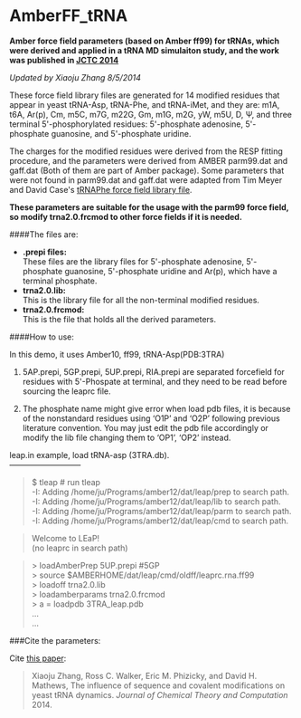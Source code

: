 # AmberFF_tRNA   

**Amber force field parameters (based on Amber ff99) for tRNAs, which were derived and applied in a tRNA MD simulaiton study, and the work was published in [JCTC 2014](http://pubs.acs.org/doi/abs/10.1021/ct500107y)**  


*Updated by Xiaoju Zhang 8/5/2014*  

These force field library files are generated for 14 modified residues that appear in yeast tRNA-Asp, tRNA-Phe, and tRNA-iMet, and they are: m1A, t6A, Ar(p), Cm, m5C, m7G, m22G, Gm, m1G, m2G, yW, m5U, D, Ψ, and three terminal 5'-phosphorylated residues: 5'-phosphate adenosine, 5'-phosphate guanosine, and 5'-phosphate uridine.
 
The charges for the modified residues were derived from the RESP fitting procedure, and the parameters were derived from AMBER parm99.dat and gaff.dat (Both of them are part of Amber package). Some parameters that were not found in parm99.dat and gaff.dat were adapted from Tim Meyer and David Case's [tRNAPhe force field library file](http://www.pharmacy.manchester.ac.uk/bryce/amber). 

**These parameters are suitable for the usage with the parm99 force field, so modify trna2.0.frcmod to other force fields if it is needed.**
 
####The files are:  

* **.prepi files:**  
These files are the library files for 5'-phosphate adenosine, 5'-phosphate guanosine, 5'-phosphate uridine and Ar(p), which have a terminal phosphate.   
* **trna2.0.lib:**  
This is the library file for all the non-terminal modified residues.
* **trna2.0.frcmod:**  
This is the file that holds all the derived parameters.   



####How to use:  

In this demo,  it uses Amber10, ff99, tRNA-Asp(PDB:3TRA)   


1. 5AP.prepi, 5GP.prepi, 5UP.prepi, RIA.prepi are separated forcefield for residues with 5'-Phospate at terminal, and they need to be read before sourcing the leaprc file.  

2. The phosphate name might give error when load pdb files, it is because of the nonstandard residues using ‘O1P’ and ‘O2P’ following previous literature convention. You may just edit the pdb file accordingly or modify the lib file changing them to ‘OP1’, ‘OP2’ instead.

leap.in example, load tRNA-asp (3TRA.db).   
—————————  
> $ tleap  # run tleap  
-I: Adding /home/ju/Programs/amber12/dat/leap/prep to search path.  
-I: Adding /home/ju/Programs/amber12/dat/leap/lib to search path.  
-I: Adding /home/ju/Programs/amber12/dat/leap/parm to search path.  
-I: Adding /home/ju/Programs/amber12/dat/leap/cmd to search path.   

> Welcome to LEaP!  
> (no leaprc in search path)

> \> loadAmberPrep 5UP.prepi #5GP  
> \> source $AMBERHOME/dat/leap/cmd/oldff/leaprc.rna.ff99  
> \> loadoff trna2.0.lib  
> \> loadamberparams trna2.0.frcmod  
> \> a = loadpdb 3TRA_leap.pdb  
...  
...  

###Cite the parameters:  

Cite [this paper](http://pubs.acs.org/doi/abs/10.1021/ct500107y):
> Xiaoju Zhang, Ross C. Walker, Eric M. Phizicky, and David H. Mathews, The influence of sequence and covalent modifications on yeast tRNA dynamics. *Journal of Chemical Theory and Computation* 2014.
